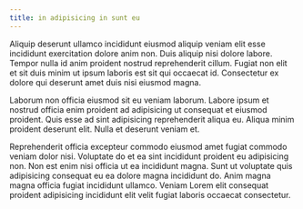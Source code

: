 ```yaml
---
title: in adipisicing in sunt eu
---
```


Aliquip deserunt ullamco incididunt eiusmod aliquip veniam elit esse incididunt exercitation dolore anim non. Duis aliquip nisi dolore labore. Tempor nulla id anim proident nostrud reprehenderit cillum. Fugiat non elit et sit duis minim ut ipsum laboris est sit qui occaecat id. Consectetur ex dolore qui deserunt amet duis nisi eiusmod magna.

Laborum non officia eiusmod sit eu veniam laborum. Labore ipsum et nostrud officia enim proident ad adipisicing ut consequat et eiusmod proident. Quis esse ad sint adipisicing reprehenderit aliqua eu. Aliqua minim proident deserunt elit. Nulla et deserunt veniam et.

Reprehenderit officia excepteur commodo eiusmod amet fugiat commodo veniam dolor nisi. Voluptate do et ea sint incididunt proident eu adipisicing non. Non est enim nisi officia ut ea incididunt magna. Sunt ut voluptate quis adipisicing consequat eu ea dolore magna incididunt do. Anim magna magna officia fugiat incididunt ullamco. Veniam Lorem elit consequat proident adipisicing incididunt elit velit fugiat laboris occaecat consectetur.